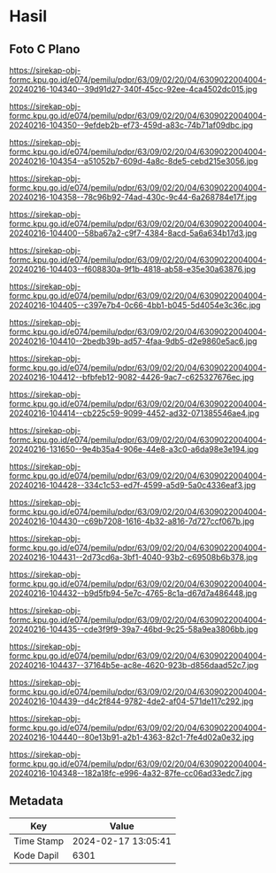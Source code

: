 # Hasil

## Foto C Plano

https://sirekap-obj-formc.kpu.go.id/e074/pemilu/pdpr/63/09/02/20/04/6309022004004-20240216-104340--39d91d27-340f-45cc-92ee-4ca4502dc015.jpg

https://sirekap-obj-formc.kpu.go.id/e074/pemilu/pdpr/63/09/02/20/04/6309022004004-20240216-104350--9efdeb2b-ef73-459d-a83c-74b71af09dbc.jpg

https://sirekap-obj-formc.kpu.go.id/e074/pemilu/pdpr/63/09/02/20/04/6309022004004-20240216-104354--a51052b7-609d-4a8c-8de5-cebd215e3056.jpg

https://sirekap-obj-formc.kpu.go.id/e074/pemilu/pdpr/63/09/02/20/04/6309022004004-20240216-104358--78c96b92-74ad-430c-9c44-6a268784e17f.jpg

https://sirekap-obj-formc.kpu.go.id/e074/pemilu/pdpr/63/09/02/20/04/6309022004004-20240216-104400--58ba67a2-c9f7-4384-8acd-5a6a634b17d3.jpg

https://sirekap-obj-formc.kpu.go.id/e074/pemilu/pdpr/63/09/02/20/04/6309022004004-20240216-104403--f608830a-9f1b-4818-ab58-e35e30a63876.jpg

https://sirekap-obj-formc.kpu.go.id/e074/pemilu/pdpr/63/09/02/20/04/6309022004004-20240216-104405--c397e7b4-0c66-4bb1-b045-5d4054e3c36c.jpg

https://sirekap-obj-formc.kpu.go.id/e074/pemilu/pdpr/63/09/02/20/04/6309022004004-20240216-104410--2bedb39b-ad57-4faa-9db5-d2e9860e5ac6.jpg

https://sirekap-obj-formc.kpu.go.id/e074/pemilu/pdpr/63/09/02/20/04/6309022004004-20240216-104412--bfbfeb12-9082-4426-9ac7-c625327676ec.jpg

https://sirekap-obj-formc.kpu.go.id/e074/pemilu/pdpr/63/09/02/20/04/6309022004004-20240216-104414--cb225c59-9099-4452-ad32-071385546ae4.jpg

https://sirekap-obj-formc.kpu.go.id/e074/pemilu/pdpr/63/09/02/20/04/6309022004004-20240216-131650--9e4b35a4-906e-44e8-a3c0-a6da98e3e194.jpg

https://sirekap-obj-formc.kpu.go.id/e074/pemilu/pdpr/63/09/02/20/04/6309022004004-20240216-104428--334c1c53-ed7f-4599-a5d9-5a0c4336eaf3.jpg

https://sirekap-obj-formc.kpu.go.id/e074/pemilu/pdpr/63/09/02/20/04/6309022004004-20240216-104430--c69b7208-1616-4b32-a816-7d727ccf067b.jpg

https://sirekap-obj-formc.kpu.go.id/e074/pemilu/pdpr/63/09/02/20/04/6309022004004-20240216-104431--2d73cd6a-3bf1-4040-93b2-c69508b6b378.jpg

https://sirekap-obj-formc.kpu.go.id/e074/pemilu/pdpr/63/09/02/20/04/6309022004004-20240216-104432--b9d5fb94-5e7c-4765-8c1a-d67d7a486448.jpg

https://sirekap-obj-formc.kpu.go.id/e074/pemilu/pdpr/63/09/02/20/04/6309022004004-20240216-104435--cde3f9f9-39a7-46bd-9c25-58a9ea3806bb.jpg

https://sirekap-obj-formc.kpu.go.id/e074/pemilu/pdpr/63/09/02/20/04/6309022004004-20240216-104437--37164b5e-ac8e-4620-923b-d856daad52c7.jpg

https://sirekap-obj-formc.kpu.go.id/e074/pemilu/pdpr/63/09/02/20/04/6309022004004-20240216-104439--d4c2f844-9782-4de2-af04-571de117c292.jpg

https://sirekap-obj-formc.kpu.go.id/e074/pemilu/pdpr/63/09/02/20/04/6309022004004-20240216-104440--80e13b91-a2b1-4363-82c1-7fe4d02a0e32.jpg

https://sirekap-obj-formc.kpu.go.id/e074/pemilu/pdpr/63/09/02/20/04/6309022004004-20240216-104348--182a18fc-e996-4a32-87fe-cc06ad33edc7.jpg


## Metadata

| Key        | Value               |
| ---------- | ------------------- |
| Time Stamp | 2024-02-17 13:05:41 |
| Kode Dapil | 6301                |




